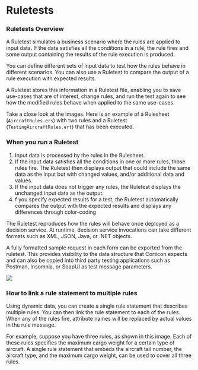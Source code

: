 # Ruletests

### Ruletests Overview

A Ruletest simulates a business scenario where the rules are applied to input data. If the data satisfies all the conditions in a rule, the rule fires and some output containing the results of the rule execution is produced.&#x20;

You can define different sets of input data to test how the rules behave in different scenarios. You can also use a Ruletest to compare the output of a rule execution with expected results.

A Ruletest stores this information in a Ruletest file, enabling you to save use-cases that are of interest, change rules, and run the test again to see how the modified rules behave when applied to the same use-cases.

Take a close look at the images. Here is an example of a Rulesheet (`AircraftRules.ers`) with two rules and a Ruletest (`TestingAircraftRules.ert`) that has been executed.

### When you run a Ruletest

1. Input data is processed by the rules in the Rulesheet.&#x20;
2. If the input data satisfies all the conditions in one or more rules, those rules fire. The Ruletest then displays output that could include the same data as the input but with changed values, and/or additional data and values.&#x20;
3. If the input data does not trigger any rules, the Ruletest displays the unchanged input data as the output.&#x20;
4. f you specify expected results for a test, the Ruletest automatically compares the output with the expected results and displays any differences through color-coding

The Ruletest reproduces how the rules will behave once deployed as a decision service. At runtime, decision service invocations can take different formats such as XML, JSON, Java, or .NET objects.&#x20;

A fully formatted sample request in each form can be exported from the ruletest. This provides visibility to the data structure that Corticon expects and can also be copied into third party testing applications such as Postman, Insomnia, or SoapUI as test message parameters.

![](https://raw.githubusercontent.com/corticon/Corticon\_Enablement/master/assets/images/toclip.png)

### How to link a rule statement to multiple rules

Using dynamic data, you can create a single rule statement that describes multiple rules. You can then link the rule statement to each of the rules. When any of the rules fire, attribute names will be replaced by actual values in the rule message.

For example, suppose you have three rules, as shown in this image. Each of these rules specifies the maximum cargo weight for a certain type of aircraft. A single rule statement that embeds the aircraft tail number, the aircraft type, and the maximum cargo weight, can be used to cover all three rules.&#x20;
